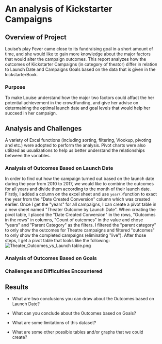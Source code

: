 # An analysis of Kickstarter Campaigns

## Overview of Project
Louise’s play Fever came close to its fundraising goal in a short amount of time, and she would like to gain more knowledge about the major factors that would alter the campaign outcomes. This report analyzes how the outcomes of Kickstarter Campaigns (in category of theator) differ in relation to Launch Date and Campaigns Goals based on the data that is given in the kickstarterBook.
### Purpose
To make Louise understand how the major two factors could affact the her potential achievement in the crowdfunding, and give her advise on determaining the optimal launch date and goal levels that would help her succeed in her campaign. 
## Analysis and Challenges
A variety of Excel functions (including sorting, filtering, Vlookup, pivoting and etc.) were adopted to perform the analysis. Pivot charts were also utilized as usualizations to help us better understand the relationships between the variables.

### Analysis of Outcomes Based on Launch Date
In order to find out how the campaign turned out based on the launch date during the year from 2010 to 2017, we would like to combine the outcomes for all years and divide them according to the month of their launch date. Firstly, I added a column on the excel sheet and use `year()`function to exact the year from the "Date Created Conversion" column which was created earlier. Once I get the "years" for all campaigns, I can create a pivot table in a new sheet named "Theater Outcome by Launch Date". When creating the pivot table, I placed the "Date Created Conversion" in the rows, "Outcomes in the rows" in columns, "Count of outcomes" in the value and chose "years" and "Parent Category" as the filters. I filtered the "parent category" to only show the outcomes for Theatre campaigns and filtered "outcomes" to only show the completed campaigns (eliminating "live"). After those steps, I get a pivot table that looks like the following: ![Theater_Outcomes_vs_Launch table.png](Resources/image_Theater_Outcomes_vs_Launch%20table.png)
### Analysis of Outcomes Based on Goals

### Challenges and Difficulties Encountered

## Results

- What are two conclusions you can draw about the Outcomes based on Launch Date?

- What can you conclude about the Outcomes based on Goals?

- What are some limitations of this dataset?

- What are some other possible tables and/or graphs that we could create?
